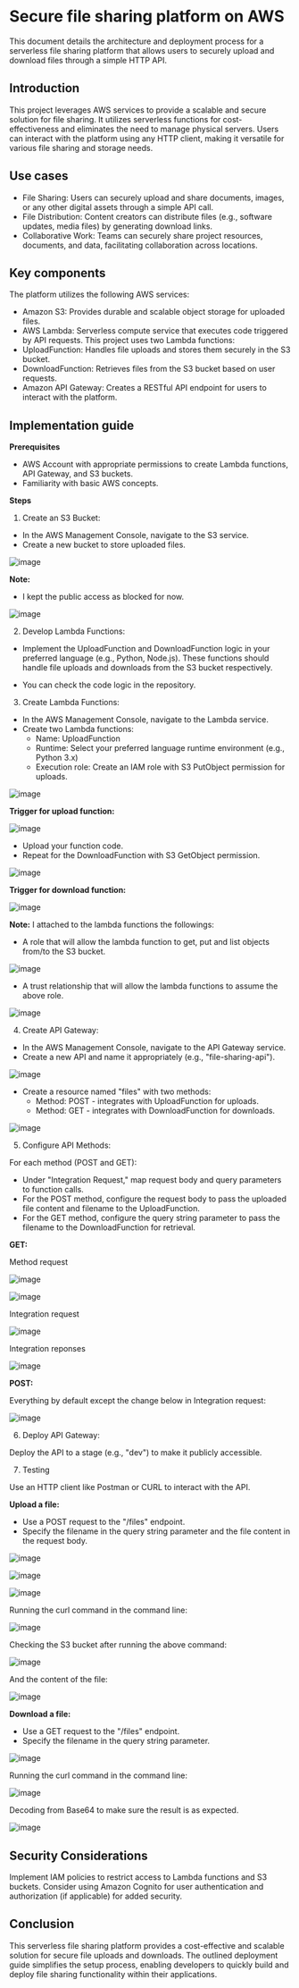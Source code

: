 <h1> Secure file sharing platform on AWS </h1>

This document details the architecture and deployment process for a serverless file sharing platform that allows users to securely upload and download files through a simple HTTP API.

<h2> Introduction </h2>

This project leverages AWS services to provide a scalable and secure solution for file sharing. It utilizes serverless functions for cost-effectiveness and eliminates the need to manage physical servers. Users can interact with the platform using any HTTP client, making it versatile for various file sharing and storage needs.

<h2> Use cases </h2>

- File Sharing: Users can securely upload and share documents, images, or any other digital assets through a simple API call.
- File Distribution: Content creators can distribute files (e.g., software updates, media files) by generating download links.
- Collaborative Work: Teams can securely share project resources, documents, and data, facilitating collaboration across locations.

<h2> Key components </h2>

The platform utilizes the following AWS services:

- Amazon S3: Provides durable and scalable object storage for uploaded files.
- AWS Lambda: Serverless compute service that executes code triggered by API requests. This project uses two Lambda functions:
- UploadFunction: Handles file uploads and stores them securely in the S3 bucket.
- DownloadFunction: Retrieves files from the S3 bucket based on user requests.
- Amazon API Gateway: Creates a RESTful API endpoint for users to interact with the platform.

<h2> Implementation guide </h2>

**Prerequisites**

- AWS Account with appropriate permissions to create Lambda functions, API Gateway, and S3 buckets.
- Familiarity with basic AWS concepts.

**Steps** 

1. Create an S3 Bucket:

- In the AWS Management Console, navigate to the S3 service.
- Create a new bucket to store uploaded files.

![image](https://github.com/user-attachments/assets/9e770b76-b157-4b06-aa66-b3e5722222e3)


**Note:** 

- I kept the public access as blocked for now.

![image](https://github.com/user-attachments/assets/fd4b7571-0bdf-4acb-ab40-d949870cb93f)

2. Develop Lambda Functions:

- Implement the UploadFunction and DownloadFunction logic in your preferred language (e.g., Python, Node.js). These functions should handle file uploads and downloads from the S3 bucket respectively.

- You can check the code logic in the repository.

3. Create Lambda Functions:

- In the AWS Management Console, navigate to the Lambda service.
- Create two Lambda functions:
    - Name: UploadFunction
    - Runtime: Select your preferred language runtime environment (e.g., Python 3.x)
    - Execution role: Create an IAM role with S3 PutObject permission for uploads.

![image](https://github.com/user-attachments/assets/a2d55405-43c3-4686-b119-be3c21659d75)

**Trigger for upload function:**

![image](https://github.com/user-attachments/assets/33e1e3ed-bd56-4197-952e-ad9ca67c34df)


- Upload your function code.
- Repeat for the DownloadFunction with S3 GetObject permission.

![image](https://github.com/user-attachments/assets/627984d1-03e9-47c5-992a-01705e31b97d)

**Trigger for download function:**

![image](https://github.com/user-attachments/assets/6b1d9a31-baa6-4682-bb05-b5d1874b74dd)


**Note:** I attached to the lambda functions the followings:

- A role that will allow the lambda function to get, put and list objects from/to the S3 bucket.

![image](https://github.com/user-attachments/assets/9a1d15cd-1d93-4a72-ac83-c15c37246762)

- A trust relationship that will allow the lambda functions to assume the above role.

![image](https://github.com/user-attachments/assets/fdfd2620-c94f-4885-af8f-e2a5ad91cfd4)

4. Create API Gateway:

- In the AWS Management Console, navigate to the API Gateway service.
- Create a new API and name it appropriately (e.g., "file-sharing-api").

![image](https://github.com/user-attachments/assets/d19808fb-cd40-4e94-8f22-79870ac36b17)

- Create a resource named "files" with two methods:
    - Method: POST - integrates with UploadFunction for uploads.
    - Method: GET - integrates with DownloadFunction for downloads.

![image](https://github.com/user-attachments/assets/8002ba54-99e1-453b-8c22-ab471b3f3523)

5. Configure API Methods:

For each method (POST and GET):

- Under "Integration Request," map request body and query parameters to function calls.
- For the POST method, configure the request body to pass the uploaded file content and filename to the UploadFunction.
- For the GET method, configure the query string parameter to pass the filename to the DownloadFunction for retrieval.

**GET:**

Method request

![image](https://github.com/user-attachments/assets/0d292bb3-4b16-4036-976a-3001a537c9c0)

![image](https://github.com/user-attachments/assets/0c425d41-f94f-4cb6-a7f1-a403930ae3ae)

Integration request

![image](https://github.com/user-attachments/assets/a24e2545-cddf-4c7b-9ef9-5b38852f03c5)

Integration reponses

![image](https://github.com/user-attachments/assets/635e7ffb-0b3b-49bd-93c8-fb83e1d2aa9c)

**POST:**

Everything by default except the change below in Integration request:

![image](https://github.com/user-attachments/assets/c23ab193-9a2e-4b12-806f-29ca31288bd0)


6. Deploy API Gateway:

Deploy the API to a stage (e.g., "dev") to make it publicly accessible.

7. Testing

Use an HTTP client like Postman or CURL to interact with the API.

**Upload a file:**
- Use a POST request to the "/files" endpoint.
- Specify the filename in the query string parameter and the file content in the request body.

![image](https://github.com/user-attachments/assets/23f8d363-ad5c-4395-bb8c-e80a9403550a)

![image](https://github.com/user-attachments/assets/12bf33b1-0499-4cf7-afc4-047f51200f7a)

![image](https://github.com/user-attachments/assets/6d943213-e10d-492b-8000-7eb13835bde4)

Running the curl command in the command line: 

![image](https://github.com/user-attachments/assets/3ec0507f-3494-4fb9-9238-780b19f39051)

Checking the S3 bucket after running the above command:

![image](https://github.com/user-attachments/assets/3bef54fd-7d40-41fb-a273-4bc9736d82a6)

And the content of the file: 

![image](https://github.com/user-attachments/assets/31bf3de6-d4e7-4601-93ab-1b8c3b24a846)

**Download a file:**
- Use a GET request to the "/files" endpoint.
- Specify the filename in the query string parameter.

![image](https://github.com/user-attachments/assets/ae345678-b6f5-44fb-8a5b-83f14e58f888)

Running the curl command in the command line:

![image](https://github.com/user-attachments/assets/d4de39cb-48b8-4489-ac34-9b3466454e40)

Decoding from Base64 to make sure the result is as expected.

![image](https://github.com/user-attachments/assets/ca443f5d-5199-4707-a1ab-c6b13c2b8b0c)


<h2> Security Considerations </h2>
Implement IAM policies to restrict access to Lambda functions and S3 buckets.
Consider using Amazon Cognito for user authentication and authorization (if applicable) for added security.


<h2> Conclusion </h2>
This serverless file sharing platform provides a cost-effective and scalable solution for secure file uploads and downloads. The outlined deployment guide simplifies the setup process, enabling developers to quickly build and deploy file sharing functionality within their applications.
